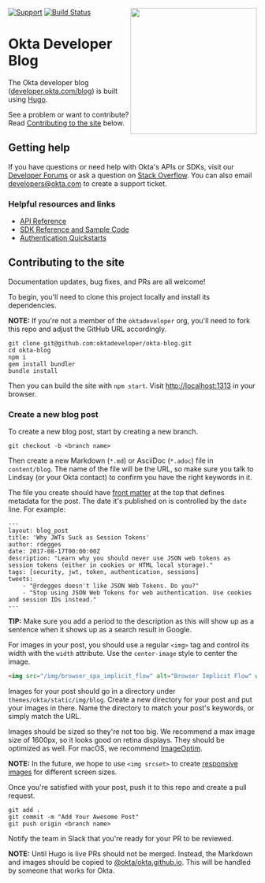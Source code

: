 [<img src="https://devforum.okta.com/uploads/oktadev/original/1X/0c6402653dfb70edc661d4976a43a46f33e5e919.png" align="right" width="256px"/>][doc]

[![Support](https://img.shields.io/badge/support-developer%20forum-blue.svg)][devforum] [![Build Status](https://travis-ci.org/oktadeveloper/okta-blog.svg?branch=master)](https://travis-ci.org/oktadeveloper/okta-blog)

# Okta Developer Blog 

The Okta developer blog ([developer.okta.com/blog](https://developer.okta.com/blog)) is built using [Hugo](https://gohugo.io/).

See a problem or want to contribute? Read [Contributing to the site](#contributing-to-the-site) below.

## Getting help

If you have questions or need help with Okta's APIs or SDKs, visit our [Developer Forums](https://devforum.okta.com/) or ask a question on [Stack Overflow](https://stackoverflow.com/questions/tagged/okta). You can also email developers@okta.com to create a support ticket.

### Helpful resources and links

- [API Reference](https://developer.okta.com/docs/api/resources/)
- [SDK Reference and Sample Code](https://developer.okta.com/documentation/)
- [Authentication Quickstarts](https://developer.okta.com/quickstart/)

## Contributing to the site

Documentation updates, bug fixes, and PRs are all welcome!

To begin, you'll need to clone this project locally and install its dependencies.

**NOTE:** If you're not a member of the `oktadeveloper` org, you'll need to fork this repo and adjust the GitHub URL accordingly.

```
git clone git@github.com:oktadeveloper/okta-blog.git
cd okta-blog
npm i
gem install bundler
bundle install
```

Then you can build the site with `npm start`. Visit <http://localhost:1313> in your browser. 

### Create a new blog post

To create a new blog post, start by creating a new branch.

```
git checkout -b <branch name>
```

Then create a new Markdown (`*.md`) or AsciiDoc (`*.adoc`) file in `content/blog`. The name of the file will be the URL, so make sure you talk to Lindsay (or your Okta contact) to confirm you have the right keywords in it.

The file you create should have [front matter](https://gohugo.io/content-management/front-matter) at the top that defines metadata for the post. The date it's published on is controlled by the `date` line. For example:

```
---
layout: blog_post
title: 'Why JWTs Suck as Session Tokens'
author: rdegges
date: 2017-08-17T00:00:00Z
description: "Learn why you should never use JSON web tokens as session tokens (either in cookies or HTML local storage)."
tags: [security, jwt, token, authentication, sessions]
tweets:
    - "@rdegges doesn't like JSON Web Tokens. Do you?"
    - "Stop using JSON Web Tokens for web authentication. Use cookies and session IDs instead."
---
```

**TIP:** Make sure you add a period to the description as this will show up as a sentence when it shows up as a search result in Google.

For images in your post, you should use a regular `<img>` tag and control its width with the `width` attribute. Use the `center-image` style to center the image.

```html
<img src="/img/browser_spa_implicit_flow" alt="Browser Implicit Flow" width="600" class="center-image">
```

Images for your post should go in a directory under `themes/okta/static/img/blog`. Create a new directory for your post and put your images in there. Name the directory to match your post's keywords, or simply match the URL. 

Images should be sized so they're not too big. We recommend a max image size of 1600px, so it looks good on retina displays. They should be optimized as well. For macOS, we recommend [ImageOptim](https://imageoptim.com/mac).

**NOTE:** In the future, we hope to use `<img srcset>` to create [responsive images](https://developer.mozilla.org/en-US/docs/Learn/HTML/Multimedia_and_embedding/Responsive_images) for different screen sizes.

Once you're satisfied with your post, push it to this repo and create a pull request.

```
git add .
git commit -m "Add Your Awesome Post"
git push origin <branch name>
```

Notify the team in Slack that you're ready for your PR to be reviewed.

**NOTE:** Until Hugo is live PRs should not be merged. Instead, the Markdown and images should be copied to [@okta/okta.github.io](https://github.com/okta/okta.github.io). This will be handled by someone that works for Okta.

[doc]: https://developer.okta.com
[devforum]: https://devforum.okta.com
